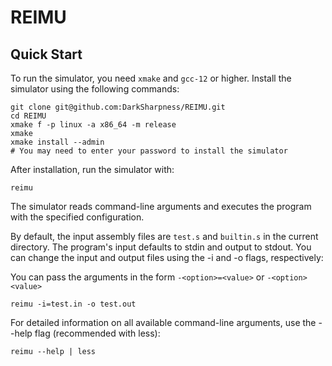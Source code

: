 # REIMU

## Quick Start

To run the simulator, you need `xmake` and `gcc-12` or higher. Install the simulator using the following commands:

```shell
git clone git@github.com:DarkSharpness/REIMU.git
cd REIMU
xmake f -p linux -a x86_64 -m release
xmake
xmake install --admin
# You may need to enter your password to install the simulator
```

After installation, run the simulator with:

```shell
reimu
```

The simulator reads command-line arguments and executes the program with the specified configuration.

By default, the input assembly files are `test.s` and `builtin.s` in the current directory. The program's input defaults to stdin and output to stdout. You can change the input and output files using the -i and -o flags, respectively:

You can pass the arguments in the form `-<option>=<value>` or `-<option> <value>`

```shell
reimu -i=test.in -o test.out
```

For detailed information on all available command-line arguments, use the --help flag (recommended with less):

```shell
reimu --help | less
```
